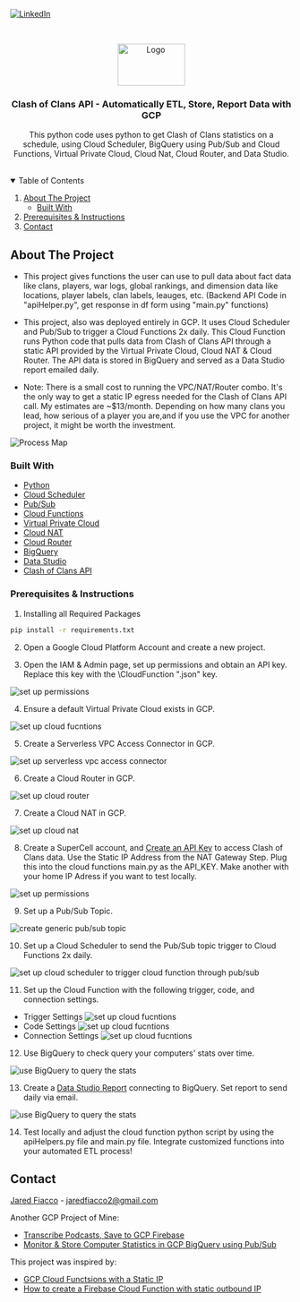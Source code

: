 <!-- PROJECT SHIELDS -->
[![LinkedIn][linkedin-shield]][linkedin-url]



<!-- PROJECT LOGO -->
<br />
<p align="center">
  <a href="https://github.com/jaredfiacco2/ClashOfClans_API">
    <img src="images/coc.png" alt="Logo" width="120" height="75">
  </a>

  <h3 align="center">Clash of Clans API - Automatically ETL, Store, Report Data with GCP</h3>

  <p align="center">
    This python code uses python to get Clash of Clans statistics on a schedule, using Cloud Scheduler, BigQuery using Pub/Sub and Cloud Functions, Virtual Private Cloud, Cloud Nat, Cloud Router, and Data Studio.
    <br />
    <br />
  </p>
</p>



<!-- TABLE OF CONTENTS -->
<details open="open">
  <summary>Table of Contents</summary>
  <ol>
    <li>
      <a href="#about-the-project">About The Project</a>
      <ul>
        <li><a href="#built-with">Built With</a></li>
      </ul>
    </li>
    <li><a href="#prerequisites">Prerequisites & Instructions</a></li>
    <li><a href="#contact">Contact</a></li>
  </ol>
</details>



<!-- ABOUT THE PROJECT -->
## About The Project

- This project gives functions the user can use to pull data about fact data like clans, players, war logs, global rankings, and dimension data like locations, player labels, clan labels, leauges, etc. (Backend API Code in "apiHelper.py", get response in df form using "main.py" functions)

- This project, also was deployed entirely in GCP. It uses Cloud Scheduler and Pub/Sub to trigger a Cloud Functions 2x daily. This Cloud Function runs Python code that pulls data from Clash of Clans API through a static API provided by the Virtual Private Cloud, Cloud NAT & Cloud Router. The API data is stored in BigQuery and served as a Data Studio report emailed daily.

- Note: There is a small cost to running the VPC/NAT/Router combo. It's the only way to get a static IP egress needed for the Clash of Clans API call. My estimates are ~$13/month. Depending on how many clans you lead, how serious of a player you are,and if you use the VPC for another project, it might be worth the investment.

<img src="images\Cloud_functions_api_architecture.png" alt="Process Map"/>

### Built With

* [Python](https://python.org)
* [Cloud Scheduler](https://cloud.google.com/)
* [Pub/Sub](https://cloud.google.com/pubsub)
* [Cloud Functions](https://cloud.google.com/functions)
* [Virtual Private Cloud](https://cloud.google.com/vpc)
* [Cloud NAT](https://cloud.google.com/nat)
* [Cloud Router](https://cloud.google.com/network-connectivity/docs/router)
* [BigQuery](https://cloud.google.com/bigquery)
* [Data Studio](https://datastudio.google.com/)
* [Clash of Clans API](https://developer.clashofclans.com/#/)

### Prerequisites & Instructions

1. Installing all Required Packages
  ```sh
  pip install -r requirements.txt
  ```

2. Open a Google Cloud Platform Account and create a new project. 

3. Open the IAM & Admin page, set up permissions and obtain an API key. Replace this key with the \CloudFunction ".json" key.
<img src="images\IAM_Admin.png" alt="set up permissions" />

4. Ensure a default Virtual Private Cloud exists in GCP.
<img src="images\create_vpc.png" alt="set up cloud fucntions" />

5. Create a Serverless VPC Access Connector in GCP.
<img src="images\create_serverless_vpc_access_connector.png" alt="set up serverless vpc access connector" />

6. Create a Cloud Router in GCP.
<img src="images\create_cloud_router.png" alt="set up cloud router" />

7. Create a Cloud NAT in GCP.
<img src="images\create_cloud_nat.png" alt="set up cloud nat" />

8. Create a SuperCell account, and [Create an API Key](https://developer.clashofclans.com/#/new-key) to access Clash of Clans data. Use the Static IP Address from the NAT Gateway Step. Plug this into the cloud functions main.py as the API_KEY. Make another with your home IP Adress if you want to test locally.
<img src="images\coc-api-create-key.png" alt="set up permissions" />

9. Set up a Pub/Sub Topic.
<img src="images\create_pub_sub_topic.png" alt="create generic pub/sub topic" />

10. Set up a Cloud Scheduler to send the Pub/Sub topic trigger to Cloud Functions 2x daily.
<img src="images\create_cloud_scheduler.png" alt="set up cloud scheduler to trigger cloud function through pub/sub" />

11. Set up the Cloud Function with the following trigger, code, and connection settings.
* Trigger Settings
    <img src="images\create_cloud_function_pub_sub.png" alt="set up cloud fucntions" />
* Code Settings
    <img src="images\create_cloud_function_code.png" alt="set up cloud fucntions" />
* Connection Settings
    <img src="images\create_cloud_function_connection.png" alt="set up cloud fucntions" />

12. Use BigQuery to check query your computers' stats over time.
<img src="images\BigQuery.png" alt="use BigQuery to query the stats" />

13. Create a [Data Studio Report](https://datastudio.google.com/reporting/0a950cb7-3b1d-4bd5-b467-da6d7b7a1183) connecting to BigQuery. Set report to send daily via email.
<img src="images\DataStudio.png" alt="use BigQuery to query the stats" />

14. Test locally and adjust the cloud function python script by using the apiHelpers.py file and main.py file. Integrate customized functions into your automated ETL process!

<!-- CONTACT -->
## Contact

[Jared Fiacco](https://www.linkedin.com/in/jaredfiacco/) - jaredfiacco2@gmail.com

Another GCP Project of Mine: 
* [Transcribe Podcasts, Save to GCP Firebase](https://github.com/jaredfiacco2/FirebasePodcastTranscription)
* [Monitor & Store Computer Statistics in GCP BigQuery using Pub/Sub](https://github.com/jaredfiacco2/ComputerMonitoring_IOT)


This project was inspired by:
* [GCP Cloud Functsions with a Static IP](https://dev.to/alvardev/gcp-cloud-functions-with-a-static-ip-3fe9)
* [How to create a Firebase Cloud Function with static outbound IP](https://medium.com/@scorpion.nimit/how-to-create-a-firebase-cloud-function-with-static-outbound-ip-8086bbbdbbfe#:~:text=To%20have%20a%20static%20outbound%20IP%2C%20you%20need%20to%20connect,function%20to%20a%20VPC%20Connector)



<!-- MARKDOWN LINKS & IMAGES -->
<!-- https://www.markdownguide.org/basic-syntax/#reference-style-links -->
[linkedin-shield]: https://img.shields.io/badge/-LinkedIn-black.svg?style=for-the-badge&logo=linkedin&colorB=555
[linkedin-url]: https://www.linkedin.com/in/jaredfiacco/